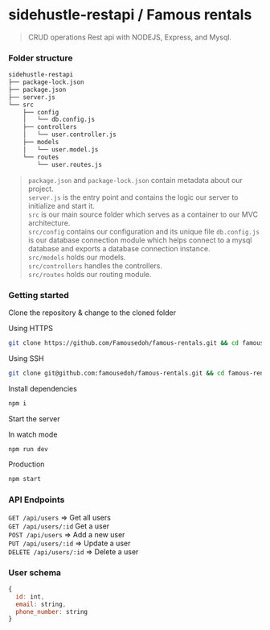 # sidehustle-restapi / Famous rentals
> CRUD operations Rest api with NODEJS, Express, and Mysql.

### Folder structure
```sh
sidehustle-restapi
├── package-lock.json
├── package.json
├── server.js
└── src
    ├── config
    │   └── db.config.js
    ├── controllers
    │   └── user.controller.js
    ├── models
    │   └── user.model.js
    └── routes
        └── user.routes.js
```
> `package.json` and `package-lock.json` contain metadata about our project.<br>
> `server.js` is the entry point and contains the logic our server to initialize and start it.<br>
> `src` is our main source folder which serves as a container to our MVC architecture.<br>
> `src/config` contains our configuration and its unique file `db.config.js` is our database connection module which helps connect to a mysql database and exports a database connection instance.<br>
> `src/models` holds our models.<br>
> `src/controllers` handles the controllers.<br>
> `src/routes` holds our routing module.

### Getting started
Clone the repository & change to the cloned folder

Using HTTPS
```sh
git clone https://github.com/Famousedoh/famous-rentals.git && cd famous-rentals
```
Using SSH
```sh
git clone git@github.com:famousedoh/famous-rentals.git && cd famous-rentals
```
Install dependencies
```sh
npm i
```
Start the server

In watch mode
```sh
npm run dev
```
Production
```sh
npm start
```

### API Endpoints

`GET /api/users` => Get all users <br>
`GET /api/users/:id` Get a user <br>
`POST /api/users` => Add a new user <br>
`PUT /api/users/:id` => Update a user <br>
`DELETE /api/users/:id` => Delete a user <br>

### User schema
```js
{
  id: int,
  email: string,
  phone_number: string
}
```
